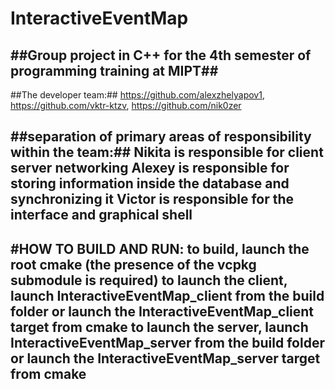 # InteractiveEventMap
##Group project in C++ for the 4th semester of programming training at MIPT##
------------------------------------------------------------------------------------------------------------------------------------------
##The developer team:##
https://github.com/alexzhelyapov1, https://github.com/vktr-ktzv, https://github.com/nik0zer

##separation of primary areas of responsibility within the team:##
Nikita is responsible for client server networking
Alexey is responsible for storing information inside the database and synchronizing it
Victor is responsible for the interface and graphical shell
------------------------------------------------------------------------------------------------------------------------------------------
#HOW TO BUILD AND RUN:
to build, launch the root cmake (the presence of the vcpkg submodule is required)
to launch the client, launch InteractiveEventMap_client from the build folder or launch the InteractiveEventMap_client target from cmake
to launch the server, launch InteractiveEventMap_server from the build folder or launch the InteractiveEventMap_server target from cmake
------------------------------------------------------------------------------------------------------------------------------------------
